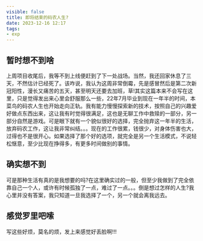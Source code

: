 ```yaml
---
visible: false
title: 即将结束的码农人生?
date: 2023-12-16 12:17
tags:
- exp
---
```

## 暂时想不到啥
上周项目收尾后，我等不到上线便赶到了下一处战场。当然，我还回家休息了三天，不然估计已经死了。该咋说，我认为这周非常倒霉，先是感冒然后是第二次新冠阳性，漫长又痛苦的五天，甚至明天还要去加班，草!其实这篇本来不会写在这里，只是觉得发出来心里会舒服那么一些，22年7月毕业到现在一年半的时间，本菜鸟的码农人生也开始走向正轨。我有能力慢慢探索新的技术，按照自己的兴趣爱好做点东西出来，这让我有时觉得很满足，这也是无聊工作中救赎的一部分，另一部分自然是游戏。可是眼下就有一个貌似很好的选择，完全抛弃这一年半的生活，放弃码农工作，这让我非常纠结。。。现在的工作很累，钱很少，对身体伤害也大，过得也不是很开心。如果选择了那个好的选项，就完全是另一个生活模式，不说轻松惬意，至少比现在挣得多，有更多时间做别的事情。
## 确实想不到
可是那种生活有真的是我想要的吗?在这里确实过的一般，但至少我做到了完全依靠自己一个人，或许有时候孤独了一点，难过了一点。。。倒是想过怎样的人生?我心里并没有答案，我只知道一旦我选择了一个，另一个就会离我远去。
## 感觉罗里吧嗦
写这些好烦，莫名的烦，发上来感觉好丢脸啊!!!
